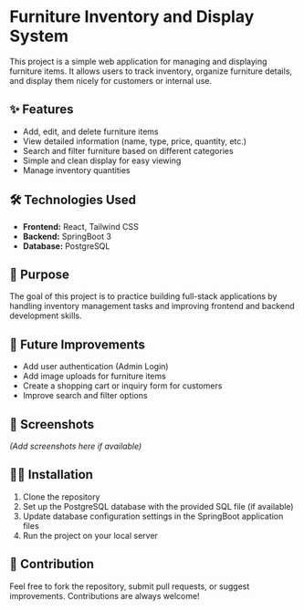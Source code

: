 # Furniture Inventory and Display System

This project is a simple web application for managing and displaying furniture items. It allows users to track inventory, organize furniture details, and display them nicely for customers or internal use.

## ✨ Features
- Add, edit, and delete furniture items
- View detailed information (name, type, price, quantity, etc.)
- Search and filter furniture based on different categories
- Simple and clean display for easy viewing
- Manage inventory quantities

## 🛠 Technologies Used
- **Frontend:** React, Tailwind CSS
- **Backend:** SpringBoot 3
- **Database:** PostgreSQL

## 🎯 Purpose
The goal of this project is to practice building full-stack applications by handling inventory management tasks and improving frontend and backend development skills.

## 🚀 Future Improvements
- Add user authentication (Admin Login)
- Add image uploads for furniture items
- Create a shopping cart or inquiry form for customers
- Improve search and filter options

## 📸 Screenshots
*(Add screenshots here if available)*

## 🧑‍💻 Installation
1. Clone the repository
2. Set up the PostgreSQL database with the provided SQL file (if available)
3. Update database configuration settings in the SpringBoot application files
4. Run the project on your local server

## 🤝 Contribution
Feel free to fork the repository, submit pull requests, or suggest improvements. Contributions are always welcome!
